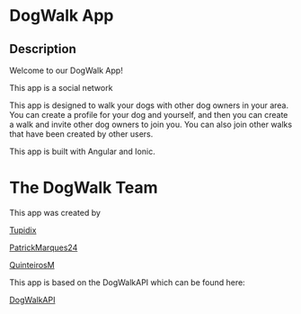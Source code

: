 # DogWalk App

## Description

Welcome to our DogWalk App!

This app is a social network

This app is designed to walk your dogs with other dog owners in your area. You can create a profile for your dog and yourself, and then you can create a walk and invite other dog owners to join you. You can also join other walks that have been created by other users.

This app is built with Angular and Ionic.

# The DogWalk Team

This app was created by

[Tupidix](https://www.github.com/Tupidix)

[PatrickMarques24](https://www.github.com/PatrickMarques24)

[QuinteirosM](https://www.github.com/quinteirosm)

This app is based on the DogWalkAPI which can be found here:

[DogWalkAPI](https://www.github.com/Tupidix/DogWalkAPI)
